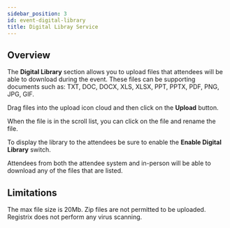 ```yaml
---
sidebar_position: 3
id: event-digital-library
title: Digital Libray Service
---
```


## Overview

The **Digital Library** section allows you to upload files that attendees will be able to download during the event.  These files can be supporting documents such as: TXT, DOC, DOCX, XLS, XLSX, PPT, PPTX, PDF, PNG, JPG, GIF.

Drag files into the upload icon cloud and then click on the **Upload** button.  

When the file is in the scroll list, you can click on the file and rename the file.

To display the library to the attendees be sure to enable the **Enable Digital Library** switch.

Attendees from both the attendee system and in-person will be able to download any of the files that are listed.

## Limitations

The max file size is 20Mb.  Zip files are not permitted to be uploaded. Registrix does not perform any virus scanning.

